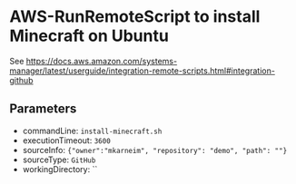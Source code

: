 # AWS-RunRemoteScript to install Minecraft on Ubuntu
See https://docs.aws.amazon.com/systems-manager/latest/userguide/integration-remote-scripts.html#integration-github

## Parameters
* commandLine: `install-minecraft.sh`
* executionTimeout: `3600`
* sourceInfo: `{"owner":"mkarneim", "repository": "demo", "path": ""}`
* sourceType: `GitHub`
* workingDirectory: ``
